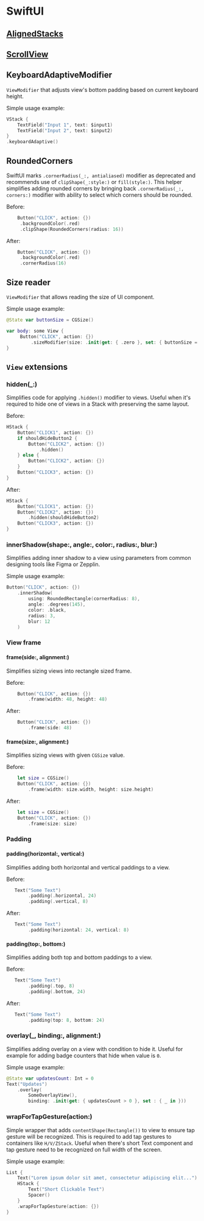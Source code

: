 # SwiftUI

## [AlignedStacks](/SwiftUI/AlignedStacks/)

## [ScrollView](/SwiftUI/ScrollView/)

## KeyboardAdaptiveModifier
`ViewModifier` that adjusts view's bottom padding based on current keyboard height.

Simple usage example:
```swift
VStack {
    TextField("Input 1", text: $input1)
    TextField("Input 2", text: $input2)
}
.keyboardAdaptive()
```

## RoundedCorners
SwiftUI marks `.cornerRadius(_:, antialiased)` modifier as deprecated and recommends use of `clipShape(_:style:)` or `fill(style:)`.
This helper simplifies adding rounded corners by bringing back `.cornerRadius(_:, corners:)` modifier with ability to select which corners should be rounded.

Before:
```swift
    Button("CLICK", action: {})
     .backgroundColor(.red)
     .clipShape(RoundedCorners(radius: 16))
```

After:
```swift
    Button("CLICK", action: {})
     .backgroundColor(.red)
     .cornerRadius(16)
```

## Size reader
`ViewModifier` that allows reading the size of UI component.

Simple usage example:
```swift
@State var buttonSize = CGSize()

var body: some View {
     Button("CLICK", action: {})
         .sizeModifier(size: .init(get: { .zero }, set: { buttonSize = $0 }))
}

```

## `View` extensions

### hidden(\_:\)
Simplifies code for applying `.hidden()` modifier to views. Useful when it's required to hide one of views in a Stack with preserving the same layout.

Before:
```swift
HStack {
    Button("CLICK1", action: {})
    if shouldHideButton2 {
        Button("CLICK2", action: {})
            .hidden()
    } else {
        Button("CLICK2", action: {})
    }
    Button("CLICK3", action: {})
}
```

After:
```swift
HStack {
    Button("CLICK1", action: {})
    Button("CLICK2", action: {})
        .hidden(shouldHideButton2)
    Button("CLICK3", action: {})
}
```

### innerShadow(shape:, angle:, color:, radius:, blur:)
Simplifies adding inner shadow to a view using parameters from common designing tools like Figma or Zepplin.

Simple usage example:
```swift
Button("CLICK", action: {})
    .innerShadow(
        using: RoundedRectangle(cornerRadius: 8),
        angle: .degrees(145),
        color: .black,
        radius: 3,
        blur: 12
    )
```

### View frame

#### frame(side:, alignment:)
Simplifies sizing views into rectangle sized frame.

Before:
```swift
    Button("CLICK", action: {})
        .frame(width: 48, height: 48)
```

After:
```swift
    Button("CLICK", action: {})
        .frame(side: 48)
```

#### frame(size:, alignment:)
Simplifies sizing views with given `CGSize` value.

Before:
```swift
    let size = CGSize()
    Button("CLICK", action: {})
        .frame(width: size.width, height: size.height)
```

After:
```swift
    let size = CGSize()
    Button("CLICK", action: {})
        .frame(size: size)
```

### Padding

####  padding(horizontal:, vertical:)
Simplifies adding both horizontal and vertical paddings to a view.

Before:
```swift
   Text("Some Text")
        .padding(.horizontal, 24)
        .padding(.vertical, 8)
```

After:
```swift
   Text("Some Text")
        .padding(horizontal: 24, vertical: 8)
```

####  padding(top:, bottom:)
Simplifies adding both top and bottom paddings to a view.

Before:
```swift
   Text("Some Text")
        .padding(.top, 8)
        .padding(.bottom, 24)
```

After:
```swift
   Text("Some Text")
        .padding(top: 8, bottom: 24)
```

### overlay(_, binding:, alignment:)
Simplifies adding overlay on a view with condition to hide it. Useful for example for adding badge counters that hide when value is `0`.

Simple usage example:
```swift
@State var updatesCount: Int = 0
Text("Updates")
    .overlay(
        SomeOverlayView(),
        binding: .init(get: { updatesCount > 0 }, set : { _ in }))
```

### wrapForTapGesture(action:)
Simple wrapper that adds `contentShape(Rectangle())` to view to ensure tap gesture will be recognized. This is required to add tap gestures to containers like `H/V/ZStack`. Useful when there's short Text component and tap gesture need to be recognized on full width of the screen.

Simple usage example:
```swift
List {
    Text("Lorem ipsum dolor sit amet, consectetur adipiscing elit...")
    HStack {
        Text("Short Clickable Text")
        Spacer()
    }
    .wrapForTapGesture(action: {})
}
```
